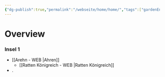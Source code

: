 ```yaml
---
{"dg-publish":true,"permalink":"/webseite/home/home/","tags":["gardenEntry"]}
---
```


# **Overview**

### **Insel 1**
- [[Arehn - WEB \|Ahren]]
	- [[Ratten Königreich - WEB \|Ratten Königreich]]
- .
